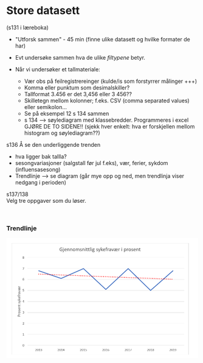 # Store datasett
(s131 i læreboka)

- "Utforsk sammen" - 45 min
(finne ulike datasett og hvilke formater de har)

- Evt undersøke sammen hva de ulike _filtypene_ betyr.

- Når vi undersøker et tallmateriale:
    - Vær obs på feilregistrereinger (kulde/is som forstyrrer målinger +++)
    - Komma eller punktum som desimalskiller?
    - Tallformat 3.456 er det 3,456 eller 3 456??
    - Skilletegn mellom kolonner; f.eks. CSV (comma separated values) eller semikolon…
    - Se på eksempel 12 s 134 sammen
    - s 134 --> søylediagram med klassebredder. Programmeres i excel GJØRE DE TO SIDENE!! (sjekk hver enkelt: hva er forskjellen mellom histogram og søylediagram??)

s136 Å se den underliggende trenden  
- hva ligger bak tallla? 
- sesongvariasjoner (salgstall før jul f.eks), vær, ferier, sykdom (influensasesong)
- Trendlinje --> se diagram (går mye opp og ned, men trendlinja viser nedgang i perioden)


s137/138  
Velg tre oppgaver som du løser.


 <br>


### Trendlinje
![Linjediagram med trendlinje](../img/trendlinje.PNG)